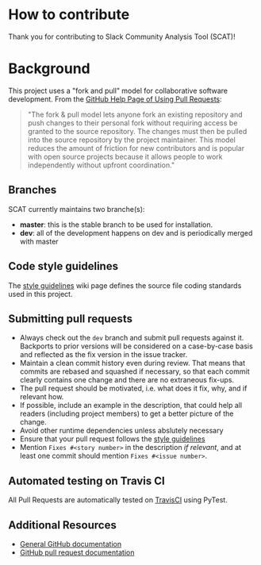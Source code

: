 # How to contribute

Thank you for contributing to Slack Community Analysis Tool (SCAT)!

# Background
This project uses a "fork and pull" model for collaborative software development. From the [GitHub Help Page of Using Pull Requests](https://help.github.com/articles/using-pull-requests/):

> "The fork & pull model lets anyone fork an existing repository and push changes to their personal fork without requiring access be granted to the source repository. The changes must then be pulled into the source repository by the project maintainer. This model reduces the amount of friction for new contributors and is popular with open source projects because it allows people to work independently without upfront coordination."

## Branches
SCAT currently maintains two branche(s):
* **master**:  this is the stable branch to be used for installation.
* **dev**: all of the development happens on dev and is periodically merged with master
 
## Code style guidelines
The [style guidelines](https://github.com/rohangoel96/Slack-Community-Analysis-Tool/wiki/Coding-Guidelines) wiki page defines the source file coding standards used in this project. 

## Submitting pull requests 
* Always check out the `dev` branch and submit pull requests against it. Backports to prior versions will be considered on a case-by-case basis and reflected as the fix version in the issue tracker.
* Maintain a clean commit history even during review. That means that commits are rebased and squashed if necessary, so that each commit clearly contains one change and there are no extraneous fix-ups.
* The pull request should be motivated, i.e. what does it fix, why, and if relevant how.
* If possible, include an example in the description, that could help all readers (including project members) to get a better picture of the change.
* Avoid other runtime dependencies unless abslutely necessary 
* Ensure that your pull request follows the [style guidelines](https://github.com/rohangoel96/Slack-Community-Analysis-Tool/wiki/Coding-Guidelines)
* Mention `Fixes #<story number>` in the description _if relevant_, and at least one commit should mention `Fixes #<issue number>`.

 
## Automated testing on Travis CI
All Pull Requests are automatically tested on [TravisCI](https://travis-ci.org/) using PyTest. 

## Additional Resources
* [General GitHub documentation](http://help.github.com/)
* [GitHub pull request documentation](http://help.github.com/send-pull-requests/)
